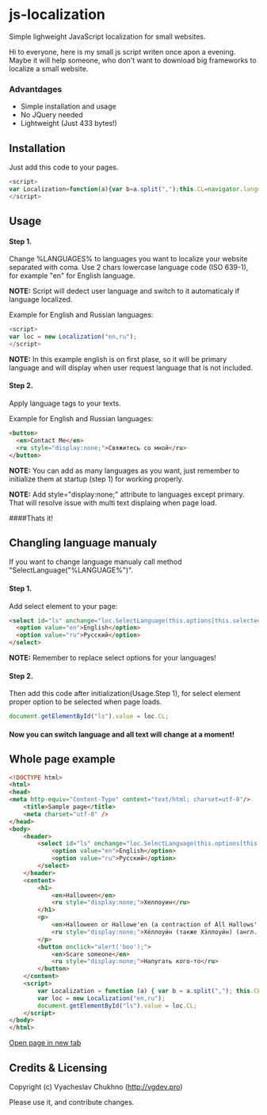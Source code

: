 # js-localization
Simple lighweight JavaScript localization for small websites.

Hi to everyone, here is my small js script writen once apon a evening. Maybe it will help someone, who don't want to download big frameworks to localize a small website. 

### Advantdages
* Simple installation and usage
* No JQuery needed
* Lightweight (Just 433 bytes!)


## Installation

Just add this code to your pages.

```javascript
<script>
var Localization=function(a){var b=a.split(",");this.CL=navigator.language||navigator.userLanguage,this.CL.includes("-")&&(this.CL=this.CL.charAt(0)+this.CL.charAt(1)),this.SelectLanguage=function(a){b.includes(a)?(b.forEach(function(b){Array.from(document.getElementsByTagName(b)).forEach(function(c){b==a?c.style.display="inline-block":c.style.display="none"})}),this.CL=a):this.SelectLanguage(b[0])},this.SelectLanguage(this.CL)};
</script>
```

## Usage

#### Step 1. 
Change %LANGUAGES% to languages you want to localize your website separated with coma. Use 2 chars lowercase language code (ISO 639-1), for example "en" for English language.

**NOTE:** Script will dedect user language and switch to it automaticaly if language localized.

Example for English and Russian languages:
```javascript
<script>
var loc = new Localization("en,ru");
</script>
```

**NOTE:** In this example english is on first plase, so it will be primary language and will display when user request language that is not included.

#### Step 2. 
Apply language tags to your texts.

Example for English and Russian languages:
```html
<button>
  <en>Contact Me</en>
  <ru style="display:none;">Свяжитесь со мной</ru>
</button>
```

**NOTE:** You can add as many languages as you want, just remember to initialize them at startup (step 1) for working properly.

**NOTE:** Add style="display:none;" attribute to languages except primary. That will resolve issue with multi text displaing when page load.

####Thats it!

## Changling language manualy

If you want to change language manualy call method "SelectLanguage("%LANGUAGE%")".

#### Step 1. 
Add select element to your page:

```html
<select id="ls" onchange="loc.SelectLanguage(this.options[this.selectedIndex].value)">
  <option value="en">English</option>
  <option value="ru">Русский</option>
</select>
```

**NOTE:** Remember to replace select options for your languages!

#### Step 2. 
Then add this code after initialization(Usage.Step 1), for select element proper option to be selected when page loads.

```javascript
document.getElementById("ls").value = loc.CL;
```

#### Now you can switch language and all text will change at a moment!

## Whole page example

```html
<!DOCTYPE html>
<html>
<head>
<meta http-equiv="Content-Type" content="text/html; charset=utf-8"/>
    <title>Sample page</title>
	<meta charset="utf-8" />
</head>
<body>
    <header>
        <select id="ls" onchange="loc.SelectLanguage(this.options[this.selectedIndex].value)">
            <option value="en">English</option>
            <option value="ru">Русский</option>
        </select>
    </header>
    <content>
        <h1>
            <en>Halloween</en>
            <ru style="display:none;">Хеллоуин</ru>
        </h1>
        <p>
            <en>Halloween or Hallowe'en (a contraction of All Hallows' Evening), also known as Allhalloween, All Hallows' Eve, or All Saints' Eve, is a celebration observed in a number of countries on 31 October, the eve of the Western Christian feast of All Hallows' Day. </en>
            <ru style="display:none;">Хе́ллоуи́н (также Хэ́ллоуи́н) (англ. Halloween, All Hallows' Eve или All Saints' Eve) — современный праздник, восходящий к традициям древних кельтов Ирландии и Шотландии, история которого началась на территории современных Великобритании и Северной Ирландии. </ru>
        </p>
        <button onclick="alert('boo');">
            <en>Scare someone</en>
            <ru style="display:none;">Напугать кого-то</ru>
        </button>
    </content>
    <script>
        var Localization = function (a) { var b = a.split(","); this.CL = navigator.language || navigator.userLanguage, this.CL.includes("-") && (this.CL = this.CL.charAt(0) + this.CL.charAt(1)), this.SelectLanguage = function (a) { b.includes(a) ? (b.forEach(function (b) { Array.from(document.getElementsByTagName(b)).forEach(function (c) { b == a ? c.style.display = "inline-block" : c.style.display = "none" }) }), this.CL = a) : this.SelectLanguage(b[0]) }, this.SelectLanguage(this.CL) };
        var loc = new Localization("en,ru");
        document.getElementById("ls").value = loc.CL;
    </script>
</body>
</html>
```
[Open page in new tab](http://htmlpreview.github.io/?https://github.com/vgdevie/js-localization/blob/master/sample.html)

## Credits & Licensing

Copyright (c) Vyacheslav Chukhno (http://vgdev.pro)

Please use it, and contribute changes.

